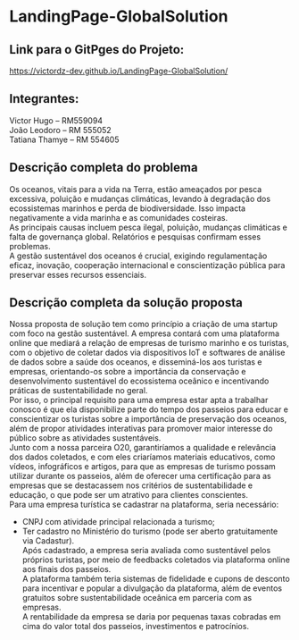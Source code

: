 # LandingPage-GlobalSolution
## Link para o GitPges do Projeto:
https://victordz-dev.github.io/LandingPage-GlobalSolution/

## Integrantes:
Victor Hugo – RM559094\
João Leodoro – RM 555052\
Tatiana Thamye – RM 554605

## Descrição completa do problema
Os oceanos, vitais para a vida na Terra, estão ameaçados por pesca excessiva, poluição e mudanças climáticas, levando à degradação dos ecossistemas marinhos e perda de biodiversidade. Isso impacta negativamente a vida marinha e as comunidades costeiras.\
As principais causas incluem pesca ilegal, poluição, mudanças climáticas e falta de governança global. Relatórios e pesquisas confirmam esses problemas.\
A gestão sustentável dos oceanos é crucial, exigindo regulamentação eficaz, inovação, cooperação internacional e conscientização pública para preservar esses recursos essenciais.

## Descrição completa da solução proposta

Nossa proposta de solução tem como princípio a criação de uma startup com foco na gestão sustentável. A empresa contará com uma plataforma online que mediará a relação de empresas de turismo marinho e os turistas, com o objetivo de coletar dados via dispositivos IoT e softwares de análise de dados sobre a saúde dos oceanos, e disseminá-los aos turistas e empresas, orientando-os sobre a importância da conservação e desenvolvimento sustentável do ecossistema oceânico e incentivando práticas de sustentabilidade no geral.\
Por isso, o principal requisito para uma empresa estar apta a trabalhar conosco é que ela disponibilize parte do tempo dos passeios para educar e conscientizar os turistas sobre a importância de preservação dos oceanos, além de propor atividades interativas para promover maior interesse do público sobre as atividades sustentáveis.\
Junto com a nossa parceira O20, garantiríamos a qualidade e relevância dos dados coletados, e com eles criaríamos materiais educativos, como vídeos, infográficos e artigos, para que as empresas de turismo possam utilizar durante os passeios, além de oferecer uma certificação para as empresas que se destacassem nos critérios de sustentabilidade e educação, o que pode ser um atrativo para clientes conscientes.\
Para uma empresa turística se cadastrar na plataforma, seria necessário:
- CNPJ com atividade principal relacionada a turismo;
- Ter cadastro no Ministério do turismo (pode ser aberto gratuitamente via Cadastur).\
Após cadastrado, a empresa seria avaliada como sustentável pelos próprios turistas, por meio de feedbacks coletados via plataforma online aos finais dos passeios.\
	A plataforma também teria sistemas de fidelidade e cupons de desconto para incentivar e popular a divulgação da plataforma, além de eventos gratuitos sobre sustentabilidade oceânica em parceria com as empresas.\
	A rentabilidade da empresa se daria por pequenas taxas cobradas em cima do valor total dos passeios, investimentos e patrocínios.

